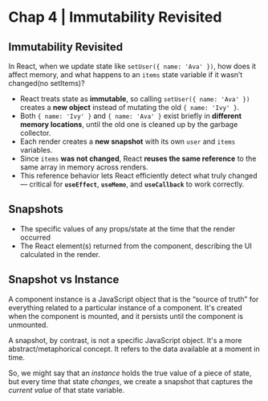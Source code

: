 # Chap 4 | Immutability Revisited

## Immutability Revisited

In React, when we update state like `setUser({ name: 'Ava' })`, how does it affect memory, and what happens to an  `items` state variable if it wasn’t changed(no setItems)?

- React treats state as **immutable**, so calling `setUser({ name: 'Ava' })` creates a **new object** instead of mutating the old `{ name: 'Ivy' }`.
- Both `{ name: 'Ivy' }` and `{ name: 'Ava' }` exist briefly in **different memory locations**, until the old one is cleaned up by the garbage collector.
- Each render creates a **new snapshot** with its own `user` and `items` variables.
- Since `items` **was not changed**, React **reuses the same reference** to the same array in memory across renders.
- This reference behavior lets React efficiently detect what truly changed — critical for **`useEffect`**, **`useMemo`**, and **`useCallback`** to work correctly.

## Snapshots

- The specific values of any props/state at the time that the render occurred
- The React element(s) returned from the component, describing the UI calculated in the render.

## Snapshot vs Instance

A component instance is a JavaScript object that is the “source of  truth” for everything related to a particular instance of a component.  It's created when the component is mounted, and it persists until the  component is unmounted.

A snapshot, by contrast, is not a specific JavaScript object. It's a more abstract/metaphorical concept. It refers to the data available at a moment in time.

So, we might say that an *instance* holds the true value of a piece of state, but every time that state *changes*, we create a snapshot that captures the *current value* of that state variable.
